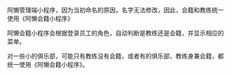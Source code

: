 阿懒管理端小程序，因为当初命名的原因，名字无法修改，因此，会籍和教练统一使用《阿懒会籍小程序》

阿懒会籍小程序会根据登录员工的角色，自动判断是教练还是会籍，并显示相应的菜单。

对一些小的俱乐部，可能只有教练没有会籍，或者有的俱乐部，教练身兼会籍，都统一使用《阿懒会籍小程序》。